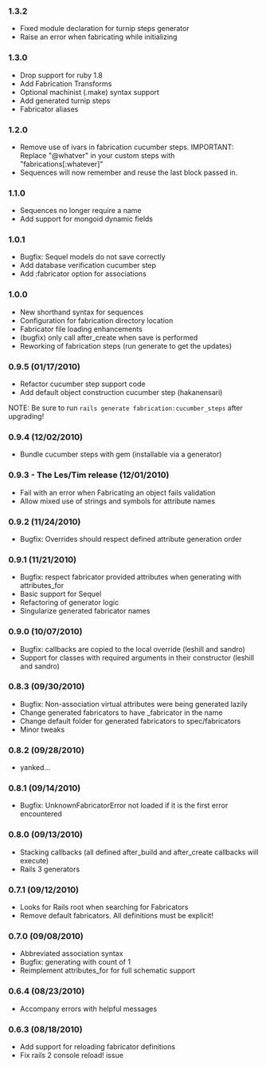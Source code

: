 ### 1.3.2 ###

* Fixed module declaration for turnip steps generator
* Raise an error when fabricating while initializing

### 1.3.0 ###

* Drop support for ruby 1.8
* Add Fabrication Transforms
* Optional machinist (.make) syntax support
* Add generated turnip steps
* Fabricator aliases

### 1.2.0 ###

* Remove use of ivars in fabrication cucumber steps.
    IMPORTANT: Replace "@whatver" in your custom steps with "fabrications[:whatever]"
* Sequences will now remember and reuse the last block passed in.

### 1.1.0 ###

* Sequences no longer require a name
* Add support for mongoid dynamic fields

### 1.0.1 ###

* Bugfix: Sequel models do not save correctly
* Add database verification cucumber step
* Add :fabricator option for associations

### 1.0.0 ###

* New shorthand syntax for sequences
* Configuration for fabrication directory location
* Fabricator file loading enhancements
* (bugfix) only call after_create when save is performed
* Reworking of fabrication steps (run generate to get the updates)

### 0.9.5 (01/17/2010) ###

* Refactor cucumber step support code
* Add default object construction cucumber step (hakanensari)

NOTE: Be sure to run `rails generate fabrication:cucumber_steps` after upgrading!

### 0.9.4 (12/02/2010) ###

* Bundle cucumber steps with gem (installable via a generator)

### 0.9.3 - The Les/Tim release (12/01/2010) ###

* Fail with an error when Fabricating an object fails validation
* Allow mixed use of strings and symbols for attribute names

### 0.9.2 (11/24/2010) ###

* Bugfix: Overrides should respect defined attribute generation order


### 0.9.1 (11/21/2010) ###

* Bugfix: respect fabricator provided attributes when generating with attributes_for
* Basic support for Sequel
* Refactoring of generator logic
* Singularize generated fabricator names


### 0.9.0 (10/07/2010) ###

* Bugfix: callbacks are copied to the local override (leshill and sandro)
* Support for classes with required arguments in their constructor (leshill
and sandro)


### 0.8.3 (09/30/2010) ###

* Bugfix: Non-association virtual attributes were being generated lazily
* Change generated fabricators to have _fabricator in the name
* Change default folder for generated fabricators to spec/fabricators
* Minor tweaks


### 0.8.2 (09/28/2010) ###

- yanked...

### 0.8.1 (09/14/2010) ###

* Bugfix: UnknownFabricatorError not loaded if it is the first error encountered


### 0.8.0 (09/13/2010) ###

* Stacking callbacks (all defined after_build and after_create callbacks will execute)
* Rails 3 generators


### 0.7.1 (09/12/2010) ###

* Looks for Rails root when searching for Fabricators
* Remove default fabricators. All definitions must be explicit!


### 0.7.0 (09/08/2010) ###

* Abbreviated association syntax
* Bugfix: generating with count of 1
* Reimplement attributes_for for full schematic support


### 0.6.4 (08/23/2010) ###

* Accompany errors with helpful messages


### 0.6.3 (08/18/2010) ###

* Add support for reloading fabricator definitions
* Fix rails 2 console reload! issue
